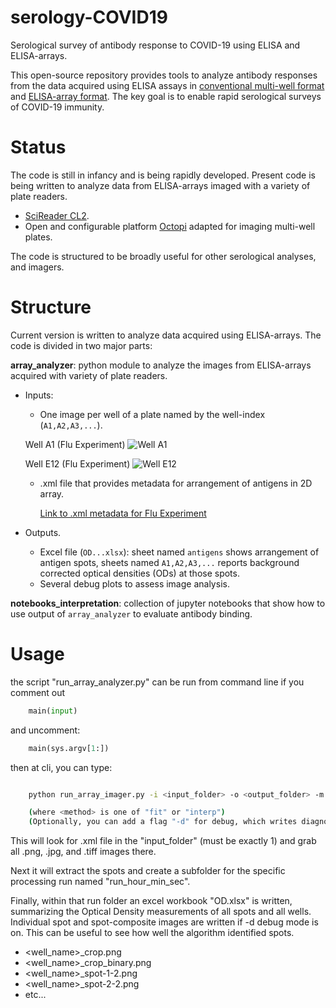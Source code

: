# serology-COVID19
Serological survey of antibody response to COVID-19 using ELISA and ELISA-arrays.

This open-source repository provides tools to analyze antibody responses from the data acquired using ELISA assays in [conventional multi-well format](https://doi.org/10.1101/2020.03.17.20037713) and [ELISA-array format](https://doi.org/10.1101/2019.12.20.885285).
The key goal is to enable rapid serological surveys of COVID-19 immunity. 

# Status
The code is still in infancy and is being rapidly developed. Present code is being written to analyze data from ELISA-arrays imaged with a variety of plate readers.
* [SciReader CL2](https://www.scienion.com/products/scireaders/).
* Open and configurable platform [Octopi](https://www.biorxiv.org/content/10.1101/684423v1) adapted for imaging multi-well plates.

The code is structured to be broadly useful for other serological analyses, and imagers.

# Structure

Current version is written to analyze data acquired using ELISA-arrays. The code is divided in two major parts:

**array_analyzer**:  python module to analyze the images from ELISA-arrays acquired with variety of plate readers.
* Inputs:
    * One image per well of a plate named by the well-index (`A1,A2,A3,...`).

    Well A1 (Flu Experiment)
    ![Well A1](https://drive.google.com/uc?export=view&id=1utiSZF_jnIDFAuDYZ2TvZS7BjwmBqOQh)

    Well E12 (Flu Experiment)
    ![Well E12](https://drive.google.com/uc?export=view&id=1uwtxcpIDsBDwET7IEvcdjwYn4Uxz4_mf)
    
    * .xml file that provides metadata for arrangement of antigens in 2D array. 
    
       [Link to .xml metadata for Flu Experiment](https://drive.google.com/file/d/1FoYHN28hAeBhkrGcikenEjfG9bzeZBMW/view?usp=sharing)

* Outputs.
    * Excel file (`OD...xlsx`): sheet named `antigens` shows arrangement of antigen spots, sheets named `A1,A2,A3,...` reports background corrected optical densities (ODs) at those spots.
    * Several debug plots to assess image analysis. 
    

**notebooks_interpretation**: collection of jupyter notebooks that show how to use output of `array_analyzer` to evaluate antibody binding. 

# Usage

the script "run_array_analyzer.py" can be run from command line if you comment out

```python
    main(input)
```

and uncomment:
```python
    main(sys.argv[1:])
```

then at cli, you can type:

```bash

    python run_array_imager.py -i <input_folder> -o <output_folder> -m <method>

    (where <method> is one of "fit" or "interp")
    (Optionally, you can add a flag "-d" for debug, which writes diagnostic images.)

```

This will look for .xml file in the "input_folder" (must be exactly 1) and grab all .png, .jpg, and .tiff images there.

Next it will extract the spots and create a subfolder for the specific processing run named "run_hour_min_sec".

Finally, within that run folder an excel workbook "OD.xlsx" is written, summarizing the Optical Density measurements of all spots
and all wells.  Individual spot and spot-composite images are written if -d debug mode is on.  This can be useful to see
how well the algorithm identified spots.

- <well_name>_crop.png
- <well_name>_crop_binary.png
- <well_name>_spot-1-2.png
- <well_name>_spot-2-2.png
- etc...



